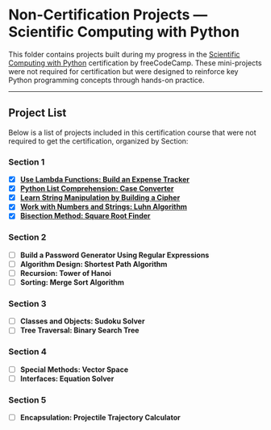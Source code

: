 # Non-Certification Projects — Scientific Computing with Python

This folder contains projects built during my progress in the [Scientific Computing with Python](https://www.freecodecamp.org/learn/scientific-computing-with-python/) certification by freeCodeCamp. These mini-projects were not required for certification but were designed to reinforce key Python programming concepts through hands-on practice.

---

## Project List

Below is a list of projects included in this certification course that were not required to get the certification, organized by Section:

### Section 1
- [x] [**Use Lambda Functions: Build an Expense Tracker**](./Section%201/Expense%20Tracker)
- [x] [**Python List Comprehension: Case Converter**](./Section%201/Case%20Converter)
- [x] [**Learn String Manipulation by Building a Cipher**](./Section%201/cipher)
- [x] [**Work with Numbers and Strings: Luhn Algorithm**](./Section%201/Luhn%20Algo)
- [x] [**Bisection Method: Square Root Finder**](./Section%201/Find%20the%20Square%20Root%20of%20a%20Number)

### Section 2
- [ ] **Build a Password Generator Using Regular Expressions**
- [ ] **Algorithm Design: Shortest Path Algorithm**
- [ ] **Recursion: Tower of Hanoi**
- [ ] **Sorting: Merge Sort Algorithm**

### Section 3
- [ ] **Classes and Objects: Sudoku Solver**
- [ ] **Tree Traversal: Binary Search Tree**

### Section 4
- [ ] **Special Methods: Vector Space**
- [ ] **Interfaces: Equation Solver**

### Section 5
- [ ] **Encapsulation: Projectile Trajectory Calculator**
